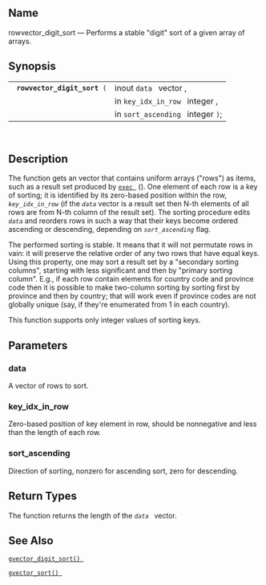 <div>

<div>

</div>

<div>

## Name

rowvector_digit_sort — Performs a stable "digit" sort of a given array
of arrays.

</div>

<div>

## Synopsis

<div>

|                                   |                                   |
|-----------------------------------|-----------------------------------|
| ` `**`rowvector_digit_sort`**` (` | inout `data ` vector ,            |
|                                   | in `key_idx_in_row ` integer ,    |
|                                   | in `sort_ascending ` integer `)`; |

<div>

 

</div>

</div>

</div>

<div>

## Description

The function gets an vector that contains uniform arrays ("rows") as
items, such as a result set produced by
<a href="fn_exec.html" class="link" title="exec"><code
class="function">exec </code></a> (). One element of each row is a key
of sorting; it is identified by its zero-based position within the row,
*`key_idx_in_row`* (if the *`data`* vector is a result set then N-th
elements of all rows are from N-th column of the result set). The
sorting procedure edits *`data`* and reorders rows in such a way that
their keys become ordered ascending or descending, depending on
*`sort_ascending`* flag.

The performed sorting is stable. It means that it will not permutate
rows in vain: it will preserve the relative order of any two rows that
have equal keys. Using this property, one may sort a result set by a
"secondary sorting columns", starting with less significant and then by
"primary sorting column". E.g., if each row contain elements for country
code and province code then it is possible to make two-column sorting by
sorting first by province and then by country; that will work even if
province codes are not globally unique (say, if they're enumerated from
1 in each country).

This function supports only integer values of sorting keys.

</div>

<div>

## Parameters

<div>

### data

A vector of rows to sort.

</div>

<div>

### key_idx_in_row

Zero-based position of key element in row, should be nonnegative and
less than the length of each row.

</div>

<div>

### sort_ascending

Direction of sorting, nonzero for ascending sort, zero for descending.

</div>

</div>

<div>

## Return Types

The function returns the length of the *`data `* vector.

</div>

<div>

## See Also

<a href="fn_gvector_digit_sort.html" class="link"
title="gvector_digit_sort"><code
class="function">gvector_digit_sort() </code></a>

<a href="fn_gvector_sort.html" class="link" title="gvector_sort"><code
class="function">gvector_sort() </code></a>

</div>

</div>
